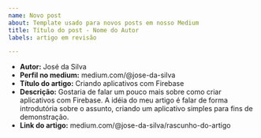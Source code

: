 ```yaml
---
name: Novo post
about: Template usado para novos posts em nosso Medium
title: Título do post - Nome do Autor
labels: artigo em revisão

---
```


* **Autor:** José da Silva
* **Perfil no medium:** medium.com/@jose-da-silva
* **Título do artigo:** Criando aplicativos com Firebase
* **Descrição:** Gostaria de falar um pouco mais sobre como criar aplicativos com Firebase. A idéia do meu artigo é falar de forma introdutória sobre o assunto, criando um aplicativo simples para fins de demonstração.
* **Link do artigo:** medium.com/@jose-da-silva/rascunho-do-artigo
